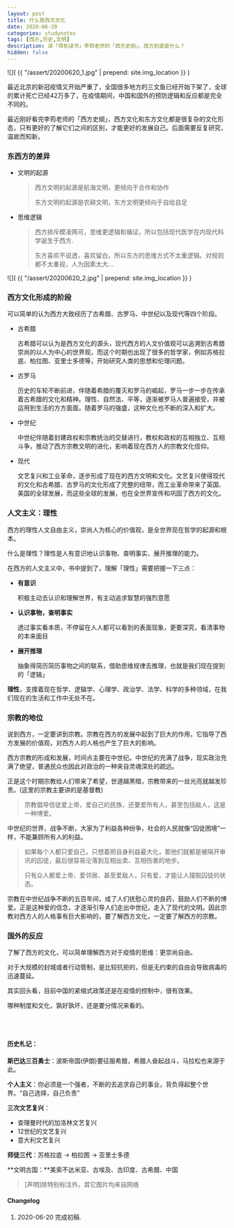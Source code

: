 ```yaml
---
layout: post
title: 什么是西方文化
date: 2020-06-20
categories: studynotes
tags: [西方,历史,文明]
description: 读「得到读书」李筠老师的「西方史纲」，西方到底是什么？
hidden: false
---
```


![](  {{ "/assert/20200620_1.jpg" | prepend: site.img_location }}  )

最近北京的新冠疫情又开始严重了，全国很多地方的三文鱼已经开始下架了，全球的累计死亡已经42万多了，在疫情期间，中国和国外的预防逻辑和反应都是完全不同的。  

最近刚好看完李筠老师的「西方史纲」，西方文化和东方文化都是很复杂的文化形态，只有更好的了解它们之间的区别，才能更好的发展自己。后面需要反复研究，温故而知新。

### 东西方的差异

* 文明的起源

  > 西方文明的起源是航海文明，更倾向于合作和协作
  >
  > 东方文明的起源是农耕文明，东方文明更倾向于自给自足

* 思维逻辑

  > 西方排斥模凌两可，思维更逻辑和循证，所以包括现代医学在内现代科学诞生于西方.
  >
  > 东方喜欢不说透，喜欢留白，所以东方的思维方式不太重逻辑。对规则都不太重视，人为因素太大...

![](  {{ "/assert/20200620_2.jpg" | prepend: site.img_location }}  )

### 西方文化形成的阶段

可以简单的认为西方大致经历了古希腊、古罗马、中世纪以及现代等四个阶段。

* 古希腊

  古希腊可以认为是西方文化的源头，现代西方的人文价值观可以追溯到古希腊崇尚的以人为中心的世界观，而这个时期也出现了很多的哲学家，例如苏格拉底、柏拉图、亚里士多德等，开始研究人类的思想和伦理问题。

* 古罗马

  历史的车轮不断前进，伴随着希腊的覆灭和罗马的崛起，罗马一步一步在传承着古希腊的文化和精神。理性、自然法、平等，逐渐被罗马人普遍接受，并被运用到生活的方方面面。随着罗马的强盛，这种文化也不断的深入和扩大。

* 中世纪

  中世纪伴随着封建政权和宗教统治的交替进行，教权和政权的互相独立、互相斗争，推动了西方宗教文明的进化，影响着现在西方人的宗教文化信仰。

* 现代

  文艺复兴和工业革命，逐步形成了现在的西方文明和文化。文艺复兴使得现代的文化和古希腊、古罗马的文化形成了完整的纽带，而工业革命带来了英国、美国的全球发展，而这些全球的发展，也在全世界宣传和巩固了西方的文化。

### 人文主义：理性

西方的理性人文自由主义，崇尚人为核心的价值观，是全世界现在哲学的起源和根本。

什么是理性？理性是人有意识地认识事物、查明事实、展开推理的能力。

在西方的人文主义中，书中提到了，理解「理性」需要把握一下三点：

* **有意识**

  积极主动去认识和理解世界，有主动追求智慧的强烈意愿

* **认识事物，查明事实**

  透过事实看本质，不停留在人人都可以看到的表面现象，更要深究，看清事物的本来面目

* **展开推理**

  抽象得简历简历事物之间的联系，借助思维规律去推理，也就是我们现在提到的「逻辑」

**理性**，支撑着现在哲学、逻辑学、心理学、政治学、法学、科学的多种领域，在我们现在的生活和工作中无处不在。

### 宗教的地位

说到西方，一定要讲到宗教。宗教在西方的发展中起到了巨大的作用，它指导了西方发展的价值观，对西方人的人格也产生了巨大的影响。

西方宗教的形成和发展，时间点主要在中世纪。中世纪的充满了战争，现实政治充满了绝望，普通民众也因此对政治的一种来自灵魂深处的疏远。

正是这个时期宗教给人们带来了希望，世道越黑暗，宗教带来的一丝光亮就越发珍贵。(这里的宗教主要讲的是基督教)

> 宗教倡导信徒爱上帝，爱自己的民族，还要爱所有人，甚至包括敌人，这是一种博爱。

中世纪的世界，战争不断，大家为了利益各种纷争，社会的人民就像“囚徒困境”一样，不能兼顾所有人的利益。

>  如果每个人都只爱自己，只想着把自身利益最大化，那他们就都是被隔开审讯的囚徒，最后很容易沦落到互相出卖、互相伤害的地步。
>
> 只有众人都爱上帝、爱邻居、甚至爱敌人，只有爱，才能让人摆脱囚徒的状态。

宗教在中世纪战争不断的五百年间，成了人们抚慰心灵的良药，鼓励人们不断的博爱。正是这种爱的信念，才逐渐引导人们走出中世纪，走入了现代的文明。因此宗教对西方人的人格事有巨大影响的，要了解西方文化，一定要了解西方的宗教。

### 国外的反应

了解了西方的文化，可以简单理解西方对于疫情的思维：更崇尚自由。

对于大规模的封城或者行动管制，是比较抗拒的，但是无约束的自由会导致病毒的迅速蔓延。

其实回头看，目前中国的紧缩式政策还是在疫情的控制中，很有效果。

哪种制度和文化，孰好孰坏，还是要分情况来看的。


<br/><br/>
#### 历史札记：

**斯巴达三百勇士**：波斯帝国(伊朗)要征服希腊，希腊人奋起战斗，马拉松也来源于此。

**个人主义**：你必须是一个强者，不断的去追求自己的事业，背负得起整个世界。“自己选择，自己负责”

**三次文艺复兴**：

* 查理曼时代的加洛林文艺复兴
* 12世纪的文艺复兴
* 意大利文艺复兴

**师徒三代**：苏格拉底 -> 柏拉图  -> 亚里士多德

 **文明古国：**美索不达米亚、古埃及、古印度、古希腊、中国



> [声明]除特别标注外，其它图片均来自网络

#### Changelog
1. 2020-06-20  完成初稿.
